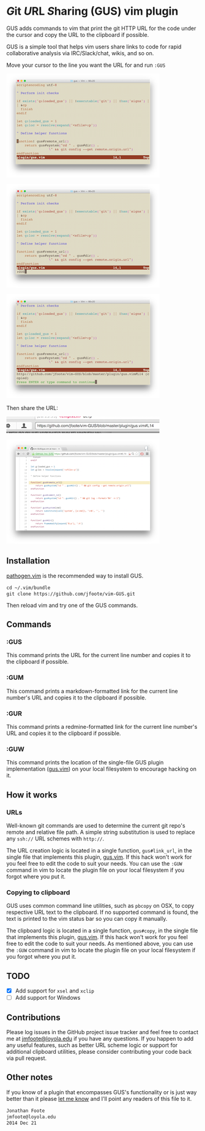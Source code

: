# *G*it *U*RL *S*haring (GUS) vim plugin 

GUS adds commands to vim that print the git HTTP URL for the code under the cursor and copy the URL to the clipboard if possible. 

GUS is a simple tool that helps vim users share links to code for rapid collaborative analysis via IRC/Slack/chat, wikis, and so on.

Move your cursor to the line you want the URL for and run `:GUS`

![Move cursor to interesting text](https://raw.githubusercontent.com/jfoote/vim-GUS/master/example/1.png)

![Run :GUS command](https://raw.githubusercontent.com/jfoote/vim-GUS/master/example/2.png)

![See URL](https://raw.githubusercontent.com/jfoote/vim-GUS/master/example/3.png)

Then share the URL:

![Paste in chat](https://raw.githubusercontent.com/jfoote/vim-GUS/master/example/3.5.png)

![Open link in browser](https://raw.githubusercontent.com/jfoote/vim-GUS/master/example/4.png)

## Installation

[pathogen.vim](https://github.com/tpope/vim-pathogen) is the recommended way to install GUS.

    cd ~/.vim/bundle
    git clone https://github.com/jfoote/vim-GUS.git

Then reload vim and try one of the GUS commands.

## Commands

### :GUS

This command prints the URL for the current line number and copies it to the clipboard if possible.

### :GUM

This command prints a markdown-formatted link for the current line number's URL and copies it to the clipboard if possible.

### :GUR

This command prints a redmine-formatted link for the current line number's URL and copies it to the clipboard if possible.

### :GUW

This command prints the location of the single-file GUS plugin implementation ([gus.vim](http://github.com/jfoote/vim-GUS/blob/master/plugin/gus.vim)) on your local filesystem to encourage hacking on it.

## How it works

### URLs

Well-known git commands are used to determine the current git repo's remote and relative file path. A simple string substitution is used to replace any `ssh://` URL schemes with `http://`. 

The URL creation logic is located in a single function, `gus#link_url`, in the single file that implements this plugin, [gus.vim](http://github.com/jfoote/vim-GUS/blob/master/plugin/gus.vim). If this hack won't work for you feel free to edit the code to suit your needs. You can use the `:GUW` command in vim to locate the plugin file on your local filesystem if you forgot where you put it.

### Copying to clipboard

GUS uses common command line utilities, such as `pbcopy` on OSX, to copy respective URL text to the clipboard. If no supported command is found, the text is printed to the vim status bar so you can copy it manually.

The clipboard logic is located in a single function, `gus#copy`, in the single file that implements this plugin, [gus.vim](http://github.com/jfoote/vim-GUS/blob/master/plugin/gus.vim). If this hack won't work for you feel free to edit the code to suit your needs. As mentioned above, you can use the `:GUW` command in vim to locate the plugin file on your local filesystem if you forgot where you put it.

## TODO

- [x] Add support for `xsel` and `xclip`
- [ ] Add support for Windows

## Contributions

Please log issues in the GitHub project issue tracker and feel free to contact me at [jmfoote@loyola.edu](mailto:jmfoote@loyola.edu) if you have any questions. If you happen to add any useful features, such as better URL scheme logic or support for additional clipboard utilities, please consider contributing your code back via pull request.

## Other notes

If you know of a plugin that encompasses GUS's functionality or is just way better than it please [let me know](mailto:jmfoote@loyola.edu) and I'll point any readers of this file to it.

```
Jonathan Foote
jmfoote@loyola.edu
2014 Dec 21
```

